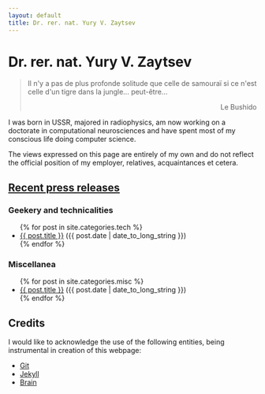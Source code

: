 ```yaml
---
layout: default
title: Dr. rer. nat. Yury V. Zaytsev
---
```


Dr. rer. nat. Yury V. Zaytsev
=============================

<blockquote>
<p>Il n'y a pas de plus profonde solitude que celle de samouraï si ce n'est celle d'un tigre dans la jungle... peut-être...</p>

<p align="right">Le Bushido</p>
</blockquote>

I was born in USSR, majored in radiophysics, am now working on a doctorate in computational neurosciences and have spent most of my conscious life doing computer science.

The views expressed on this page are entirely of my own and do not reflect the official position of my employer, relatives, acquaintances et cetera.

<h2 class="feed-link"><a href="/atom.xml" title="Atom Feed" class="feed-href">Recent press releases</a></h2>

### Geekery and technicalities

<ul class="posts-list">
    {% for post in site.categories.tech %}
        <li><a href="{{ post.url }}">{{ post.title }}</a> <span>({{ post.date | date_to_long_string }})</span></li>
    {% endfor %}
</ul>

### Miscellanea

<ul class="posts-list">
    {% for post in site.categories.misc %}
        <li><a href="{{ post.url }}">{{ post.title }}</a> <span>({{ post.date | date_to_long_string }})</span></li>
    {% endfor %}
</ul>

Credits
-------

I would like to acknowledge the use of the following entities, being instrumental in creation of this webpage:

- [Git][1]
- [Jekyll][2]
- [Brain][3]

[1]: http://git-scm.com "Git rules!"
[2]: http://jekyllrb.com "Jekyll is cool, even though Ruby is not my cup of tea"
[3]: http://en.wikipedia.org/wiki/Human_brain "Something that I should probably exercise more often"
